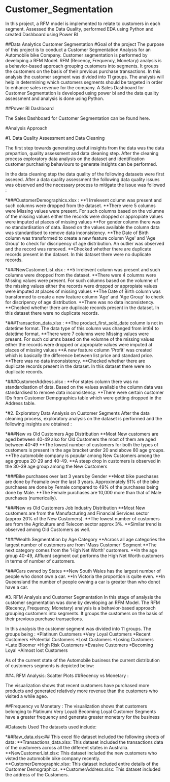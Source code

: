 # Customer_Segmentation
In this project, a RFM model is implemented to relate to customers in each segment. Assessed the Data Quality, performed EDA using Python and created Dashboard using Power BI


##Data Analytics Customer Segmentation
#Goal of the project
The purpose of this project is to conduct a Customer Segmentation Analysis for an Automobile bike Company. Customer segmentation is performed by developing a RFM Model. RFM (Recency, Frequency, Monetary) analysis is a behavior-based approach grouping customers into segments. It groups the customers on the basis of their previous purchase transactions. In this analysis the customer segment was divided into 11 groups. The analysis will help in determining which customers segments should be targeted in order to enhance sales revenue for the company. A Sales Dashboard for Customer Segmentation is developed using power bi and the data quality assessment and analysis is done using Python.

##Power BI Dashboard

The Sales Dashboard for Customer Segmentation can be found here.

#Analysis Approach

#1. Data Quality Assessment and Data Cleaning

The first step towards generating useful insights from the data was the data prepartion, quality assessment and data cleaning step. After the cleaning process exploratory data analysis on the dataset and identification customer purchasing behaviours to generate insights can be performed.

In the data cleaning step the data quality of the following datasets were first assesed. After a data quality assessment the following data quality issues was observed and the necessary process to mitigate the issue was followed :

*###CustomerDemographics.xlsx :
**1 Irrelevent column was present and such columns were dropped from the dataset.
**There were 5 columns were Missing values were present. For such columns based on the volumne of the missing values either the records were dropped or appropiate values were imputed at places of missing values
**For gender column there was no standardisation of data. Based on the values available the column data was standardised to remove data inconsistency.
**The Date of Birth column was transformed to create a new feature column 'Age' and 'Age Group' to check for discripency of age distribution. An outlier was observed and the record was removed.
**Checked whether there are duplicate records present in the dataset. In this dataset there were no duplicate records.

*###NewCustomerList.xlsx :
**5 Irrelevent column was present and such columns were dropped from the dataset.
**There were 4 columns were Missing values were present. For such columns based on the volumne of the missing values either the records were dropped or appropiate values were imputed at places of missing values
**The Date of Birth column was transformed to create a new feature column 'Age' and 'Age Group' to check for discripency of age distribution.
**There was no data inconsistency.
**Checked whether there are duplicate records present in the dataset. In this dataset there were no duplicate records.

*###Transaction_data.xlsx :
**The product_first_sold_date column is not in datetime format. The data type of this column was changed from int64 to datetime format.
**There were 7 columns were Missing values were present. For such columns based on the volumne of the missing values either the records were dropped or appropiate values were imputed at places of missing values
**A new feature column 'Profit' was created which is basically the difference between list price and standard price.
**There was no data inconsistency.
**Checked whether there are duplicate records present in the dataset. In this dataset there were no duplicate records.

*###CustomerAddress.xlsx :
**For states column there was no standardisation of data. Based on the values available the column data was standardised to remove data inconsistency.
**There were certain customer IDs from Customer Dempgraphics table which were getting dropped in the Address table.

*#2. Exploratory Data Analysis on Customer Segments
After the data cleaning process, exploratory analysis on the dataset is performed and the following insights are obtained :

*###New vs Old Customers Age Distribution
**Most New customers are aged between 40-49 also for Old Customers the most of them are aged between 40-49
**The lowest number of customers for both the types of customers is present in the age bracket under 20 and above 80 age groups.
**The automobile company is popular among New Customers among the age groups 20-29 and 40-49.
**A steep drop in customers is observed in the 30-39 age group among the New Customers

*###Bike purchases over last 3 years by Gender
**Most bike puechases are done by Feamale over the last 3 years. Approximately 51% of the bike purchases are done by Female compared to 49% of the purchases being done by Male.
**The Female purchases are 10,000 more than that of Male purchases (numerically).

*###New vs Old Customers Job Industry Distribution
**Most New customers are from the Manufacturing and Financial Services sector (approx 20% of the New Customers).
**The lowest number of customers are from the Agriculture and Telecom sector approx 3%.
**Similar trend is observed among Old Customers as well.

*###Wealth Segmentation by Age Category
**Across all age categories the largest number of customers are from 'Mass Customer' Segment
**The next category comes from the 'High Net Worth' customers.
**In the age group 40-49, Affluent segment out performs the High Net Worth customers in terms of number of customers.

*###Cars owned by States
**New South Wales has the largest number of people who donot own a car.
**In Victoria the proportion is quite even.
**In Queensland the number of people owning a car is greater than who donot have a car.

#3. RFM Analysis and Customer Segmentation
In this stage of analysis the customer segmentation was done by developing an RFM Model. The RFM (Recency, Frequency, Monetary) analysis is a behavior-based approach grouping customers into segments. It groups the customers on the basis of their previous purchase transactions.

In this analysis the customer segment was divided into 11 groups. The groups being :
*Platinum Customers
*Very Loyal Customers
*Recent Customers
*Potential Customers
*Lost Customers
*Losing Customers
*Late Bloomer
*High Risk Customers
*Evasive Customers
*Becoming Loyal
*Almost lost Customers

As of the current state of the Automobile business the current distribution of customers segments is depicted below:

##4. RFM Analysis: Scatter Plots
##Recency vs Monetary :

The visualization shows that recent customers have purchased more products and generated relatively more revenue than the customers who visited a while ageo.


##Frequency vs Monetary :
The visualization shows that customers belonging to Platinum/ Very Loyal/ Becoming Loyal Customer Segments have a greater frequency and generate greater monetary for the business

#Datasets Used
The datasets used include:

*##Raw_data.xlsx:## This excel file dataset included the following sheets of data:
**Transactions_data.xlsx: This dataset included the transactions data of the customers across all the different states in Australia.
**NewCustomerList.xlsx: This dataset included the new customers who visted the automobile bike company recently.
**CustomerDemographic.xlsx: This dataset included entire details of the Customer Demographics.
**CustomerAddress.xlsx: This dataset included the address of the Customers.


